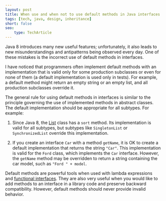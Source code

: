 ```yaml
---
layout: post
title: When use and when not to use default methods in Java interfaces
tags: [tech, java, design, inheritance]
short: false
seo:
    type: TechArticle
---
```


Java 8 introduces many new useful features; unfortunately, it also leads to new misunderstandings and antipatterns being observed every day.
One of these mistakes is the incorrect use of default methods in interfaces.

I have noticed that programmers often implement default methods with an implementation that is valid only for some production subclasses or even for none of them (a default implementation is used only in tests).
For example, a default method might return an empty string or an empty list, and all production subclasses override it.

The general rule for using default methods in interfaces is similar to the principle governing the use of implemented methods in abstract classes.
The default implementation should be appropriate for all subtypes. For example:

1. Since Java 8, the [List](https://docs.oracle.com/javase/8/docs/api/java/util/List.html) class has a `sort` method.
   Its implementation is valid for all subtypes, but subtypes like `SingletonList` or `SynchronizedList` override this implementation.

2. If you create an interface `Car` with a method `getName`, it is OK to create a default implementation that returns the string `"Car"`.
   This implementation is valid for the `Ford` class, which implements the `Car` interface.
   However, the `getName` method may be overridden to return a string containing the car model, such as `"Ford " + model`.

Default methods are powerful tools when used with lambda expressions and [functional interfaces](https://docs.oracle.com/javase/8/docs/api/java/lang/FunctionalInterface.html).
They are also very useful when you would like to add methods to an interface in a library code and preserve backward compatibility.
However, default methods should never provide invalid behavior.
